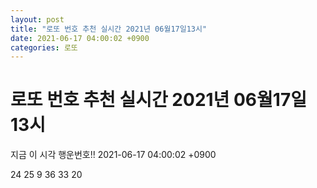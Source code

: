 ```yaml
---
layout: post
title: "로또 번호 추천 실시간 2021년 06월17일13시"
date: 2021-06-17 04:00:02 +0900
categories: 로또
---
```


# 로또 번호 추천 실시간 2021년 06월17일13시

지금 이 시각 행운번호!! 2021-06-17 04:00:02 +0900

 24  25  9  36  33  20 

